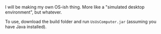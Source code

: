 I will be making my own OS-ish thing. More like a "simulated desktop environment", but whatever.

To use, download the build folder and run `UsUsComputer.jar` (assuming you have Java installed).
